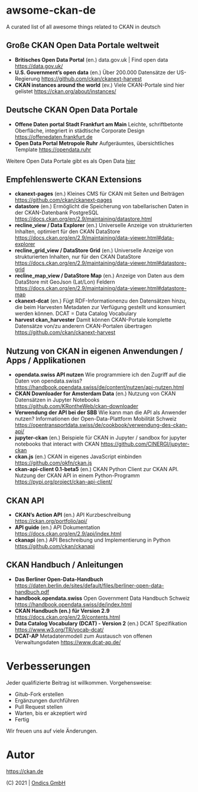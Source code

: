 # awsome-ckan-de
A curated list of all awesome things related to CKAN in deutsch

## Große CKAN Open Data Portale weltweit

* **Britisches Open Data Portal** (en.) data.gov.uk | Find open data  https://data.gov.uk/
* **U.S. Government’s open data** (en.) Über 200.000 Datensätze der US-Regierung https://github.com/ckan/ckanext-harvest
* **CKAN instances around the world** (ev.) Viele CKAN-Portale sind hier gelistet https://ckan.org/about/instances/

## Deutsche CKAN Open Data Portale

* **Offene Daten portal Stadt Frankfurt am Main** Leichte, schriftbetonte Oberfläche, integriert in städtische Corporate Design https://offenedaten.frankfurt.de
* **Open Data Portal Metropole Ruhr** Aufgeräumtes, übersichtliches Template https://opendata.ruhr

Weitere Open Data Portale gibt es als Open Data [hier](https://www.govdata.de/web/guest/suchen/-/details/ubersicht-der-open-data-angebote-in-deutschlandc9132)

## Empfehlenswerte CKAN Extensions

* **ckanext-pages** (en.) Kleines CMS für CKAN mit Seiten und Beiträgen https://github.com/ckan/ckanext-pages
* **datastore** (en.) Ermöglicht die Speicherung von tabellarischen Daten in der CKAN-Datenbank PostgreSQL https://docs.ckan.org/en/2.9/maintaining/datastore.html
* **recline_view / Data Explorer** (en.) Universelle Anzeige von strukturierten Inhalten, optimiert für den CKAN DataStore  https://docs.ckan.org/en/2.9/maintaining/data-viewer.html#data-explorer
* **recline_grid_view / DataStore Grid** (en.) Universelle Anzeige von strukturierten Inhalten, nur für den CKAN DataStore https://docs.ckan.org/en/2.9/maintaining/data-viewer.html#datastore-grid
* **recline_map_view / DataStore Map** (en.) Anzeige von Daten aus dem DataStore mit GeoJson (Lat/Lon) Feldern https://docs.ckan.org/en/2.9/maintaining/data-viewer.html#datastore-map
* **ckanext-dcat** (en.) Fügt RDF-Informationenzu den Datensätzen hinzu, die beim Harvesten Metadaten zur Verfügung gestellt und konsumiert werden können. DCAT = Data Catalog Vocabulary
* **harvest ckan_harvester** Damit können CKAN-Portale komplette Datensätze von/zu anderern CKAN-Portalen übertragen https://github.com/ckan/ckanext-harvest

## Nutzung von CKAN in eigenen Anwendungen / Apps / Applikationen

* **opendata.swiss API nutzen** Wie programmiere ich den Zugriff auf die Daten von opendata.swiss? https://handbook.opendata.swiss/de/content/nutzen/api-nutzen.html
* **CKAN Downloader for Amsterdam Data** (en.) Nutzung von CKAN Datensätzen in Jupyter Notebooks https://github.com/KRontheWeb/ckan-downloader
* **Verwendung der API bei der SBB** Wie kann man die API als Anwender nutzen? Informationen der Open-Data-Plattform Mobilität Schweiz https://opentransportdata.swiss/de/cookbook/verwendung-des-ckan-api/
* **jupyter-ckan** (en.) Beispiele für CKAN in Jupyter / sandbox for jupyter notebooks that interact with CKAN https://github.com/CINERGI/jupyter-ckan
* **ckan.js** (en.) CKAN in eigenes JavaScript einbinden https://github.com/okfn/ckan.js
* **ckan-api-client 0.1-beta5** (en.) CKAN Python Client zur CKAN API. Nutzung der CKAN API in einem Python-Programm https://pypi.org/project/ckan-api-client/

## CKAN API

* **CKAN’s Action API** (en.) API Kurzbeschreibung https://ckan.org/portfolio/api/
* **API guide** (en.) API Dokumentation https://docs.ckan.org/en/2.9/api/index.html
* **ckanapi** (en.) API Beschreibung und Implementierung in Python https://github.com/ckan/ckanapi


## CKAN Handbuch / Anleitungen 

* **Das Berliner Open-Data-Handbuch** https://daten.berlin.de/sites/default/files/berliner-open-data-handbuch.pdf
* **handbook.opendata.swiss** Open Government Data Handbuch Schweiz https://handbook.opendata.swiss/de/index.html
* **CKAN Handbuch (en.) für Version 2.9** https://docs.ckan.org/en/2.9/contents.html
* **Data Catalog Vocabulary (DCAT) - Version 2** (en.) DCAT Spezifikation https://www.w3.org/TR/vocab-dcat/
* **DCAT-AP** Metadatenmodell zum Austausch von offenen Verwaltungsdaten https://www.dcat-ap.de/

# Verbesserungen

Jeder qualifizierte Beitrag ist willkommen. Vorgehensweise:

* Gitub-Fork erstellen
* Ergänzungen durchführen
* Pull Request stellen
* Warten, bis er akzeptiert wird
* Fertig

Wir freuen uns auf viele Änderungen.

# Autor

https://ckan.de

(C) 2021 | [Ondics GmbH](https://ondics.de)
